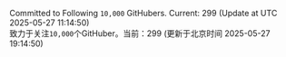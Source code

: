 Committed to Following `10,000` GitHubers. Current: <!-- FOLLOWING_COUNT -->299<!-- FOLLOWING_COUNT --> (Update at UTC <!-- LAST_UPDATED -->2025-05-27 11:14:50<!-- LAST_UPDATED -->)<br>
致力于关注`10,000`个GitHuber。当前：<!-- FOLLOWING_COUNT -->299<!-- FOLLOWING_COUNT --> (更新于北京时间 <!-- LAST_UPDATED_CST -->2025-05-27 19:14:50<!-- LAST_UPDATED_CST -->)
